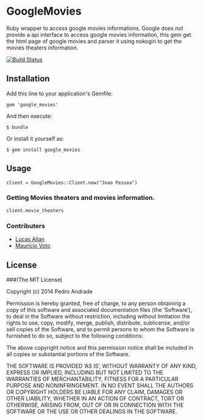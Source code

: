 # GoogleMovies

Ruby wrapper to access google movies informations.
Google does not provide a api interface to access google movies information, this gem get the html page of google movies and parser it using nokogiri to get the movies theaters information.

[![Build Status](https://travis-ci.org/pedroandrade/google_movies.png?branch=master)](https://travis-ci.org/pedroandrade/google_movies)

## Installation

Add this line to your application's Gemfile:

    gem 'google_movies'

And then execute:

    $ bundle

Or install it yourself as:

    $ gem install google_movies

## Usage

    client = GoogleMovies::Client.new("Joao Pessoa")

### Getting Movies theaters and movies information.

    client.movie_theaters

### Contributers


* [Lucas Allan](http://github.com/lucasallan)
* [Maurício Voto](https://github.com/mvoto)

## License

###(The MIT License)

Copyright (c) 2014 Pedro Andrade

Permission is hereby granted, free of charge, to any person obtaining a copy of this software and associated documentation files (the ‘Software’), to deal in the Software without restriction, including without limitation the rights to use, copy, modify, merge, publish, distribute, sublicense, and/or sell copies of the Software, and to permit persons to whom the Software is furnished to do so, subject to the following conditions:

The above copyright notice and this permission notice shall be included in all copies or substantial portions of the Software.

THE SOFTWARE IS PROVIDED ‘AS IS’, WITHOUT WARRANTY OF ANY KIND, EXPRESS OR IMPLIED, INCLUDING BUT NOT LIMITED TO THE WARRANTIES OF MERCHANTABILITY, FITNESS FOR A PARTICULAR PURPOSE AND NONINFRINGEMENT. IN NO EVENT SHALL THE AUTHORS OR COPYRIGHT HOLDERS BE LIABLE FOR ANY CLAIM, DAMAGES OR OTHER LIABILITY, WHETHER IN AN ACTION OF CONTRACT, TORT OR OTHERWISE, ARISING FROM, OUT OF OR IN CONNECTION WITH THE SOFTWARE OR THE USE OR OTHER DEALINGS IN THE SOFTWARE.
